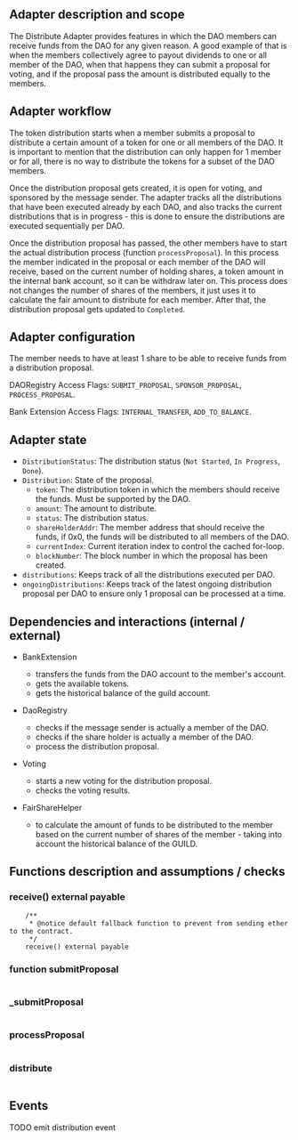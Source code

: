 ## Adapter description and scope

The Distribute Adapter provides features in which the DAO members can receive funds from the DAO for any given reason. A good example of that is when the members collectively agree to payout dividends to one or all member of the DAO, when that happens they can submit a proposal for voting, and if the proposal pass the amount is distributed equally to the members.

## Adapter workflow

The token distribution starts when a member submits a proposal to distribute a certain amount of a token for one or all members of the DAO. It is important to mention that the distribution can only happen for 1 member or for all, there is no way to distribute the tokens for a subset of the DAO members.

Once the distribution proposal gets created, it is open for voting, and sponsored by the message sender. The adapter tracks all the distributions that have been executed already by each DAO, and also tracks the current distributions that is in progress - this is done to ensure the distributions are executed sequentially per DAO.

Once the distribution proposal has passed, the other members have to start the actual distribution process (function `processProposal`). In this process the member indicated in the proposal or each member of the DAO will receive, based on the current number of holding shares, a token amount in the internal bank account, so it can be withdraw later on. This process does not changes the number of shares of the members, it just uses it to calculate the fair amount to distribute for each member. After that, the distribution proposal gets updated to `Completed`.

## Adapter configuration

The member needs to have at least 1 share to be able to receive funds from a distribution proposal.

DAORegistry Access Flags: `SUBMIT_PROPOSAL`, `SPONSOR_PROPOSAL`, `PROCESS_PROPOSAL`.

Bank Extension Access Flags: `INTERNAL_TRANSFER`, `ADD_TO_BALANCE`.

## Adapter state

- `DistributionStatus`: The distribution status (`Not Started`, `In Progress`, `Done`).
- `Distribution`: State of the proposal.
  - `token`: The distribution token in which the members should receive the funds. Must be supported by the DAO.
  - `amount`: The amount to distribute.
  - `status`: The distribution status.
  - `shareHolderAddr`: The member address that should receive the funds, if 0x0, the funds will be distributed to all members of the DAO.
  - `currentIndex`: Current iteration index to control the cached for-loop.
  - `blockNumber`: The block number in which the proposal has been created.
- `distributions`: Keeps track of all the distributions executed per DAO.
- `ongoingDistributions`: Keeps track of the latest ongoing distribution proposal per DAO to ensure only 1 proposal can be processed at a time.

## Dependencies and interactions (internal / external)

- BankExtension

  - transfers the funds from the DAO account to the member's account.
  - gets the available tokens.
  - gets the historical balance of the guild account.

- DaoRegistry

  - checks if the message sender is actually a member of the DAO.
  - checks if the share holder is actually a member of the DAO.
  - process the distribution proposal.

- Voting

  - starts a new voting for the distribution proposal.
  - checks the voting results.

- FairShareHelper

  - to calculate the amount of funds to be distributed to the member based on the current number of shares of the member - taking into account the historical balance of the GUILD.

## Functions description and assumptions / checks

### receive() external payable

```solidity
    /**
     * @notice default fallback function to prevent from sending ether to the contract.
     */
    receive() external payable
```

### function submitProposal

```solidity

```

### \_submitProposal

```solidity

```

### processProposal

```solidity

```

### distribute

```solidity

```

## Events

TODO emit distribution event
